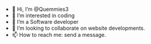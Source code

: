 - 👋 Hi, I’m @Quemmies3
- 👀 I’m interested in coding 
- 🌱 I’m a Software developer 
- 💞️ I’m looking to collaborate on website developments.
- 📫 How to reach me: send a message. 

<!---
Quemmies3/Quemmies3 is a ✨ special ✨ repository because its `README.md` (this file) appears on your GitHub profile.
You can click the Preview link to take a look at your changes.
--->
